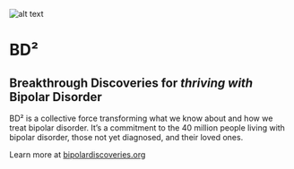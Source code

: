 ![alt text](https://www.bipolardiscoveries.org/wp-content/themes/bd2/dist/images/logo_36cef2b0.png)

# BD²

## Breakthrough Discoveries for _thriving with_ Bipolar Disorder

BD² is a collective force transforming what we know about and how we treat bipolar disorder. It’s a commitment to the 40 million people living with bipolar disorder, those not yet diagnosed, and their loved ones.

Learn more at [bipolardiscoveries.org](https://www.bipolardiscoveries.org/)


<!--

**Here are some ideas to get you started:**

🙋‍♀️ A short introduction - what is your organization all about?
🌈 Contribution guidelines - how can the community get involved?
👩‍💻 Useful resources - where can the community find your docs? Is there anything else the community should know?
🍿 Fun facts - what does your team eat for breakfast?
🧙 Remember, you can do mighty things with the power of [Markdown](https://docs.github.com/github/writing-on-github/getting-started-with-writing-and-formatting-on-github/basic-writing-and-formatting-syntax)
-->
